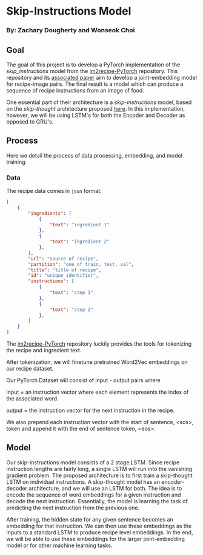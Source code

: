 # Skip-Instructions Model
### By: Zachary Dougherty and Wonseok Choi

## Goal
The goal of this project is to develop a PyTorch implementation of the _skip_instructions_ model from the [im2recipe-PyTorch](https://github.com/torralba-lab/im2recipe-Pytorch) repository. This repository and its [associated paper](http://pic2recipe.csail.mit.edu/) aim to develop a joint-embedding model for recipe-image pairs. The final result is a model which can produce a sequence of recipe instructions from an image of food. 

One essential part of their architecture is a _skip-instructions_ model, based on the _skip-thought_ architecture proposed [here](https://papers.nips.cc/paper/2015/file/f442d33fa06832082290ad8544a8da27-Paper.pdf). In this implementation, however, we will be using LSTM's for both the Encoder and Decoder as opposed to GRU's.

## Process
Here we detail the process of data processing, embedding, and model training.
### Data
The recipe data comes in `json` format:
```json
[
	{
		"ingredients": [
			{
				"text": "ingredient 1"
			},
			{
				"text": "ingredient 2"
			},
		],
		"url": "source of recipe",
		"partition": "one of train, test, val",
		"title": "title of recipe",
		"id": "unique identifier",
		"instructions": [
			{
				"text": "step 1"
			},
			{
				"text": "step 2"
			},
		]
	}
]
```
The [im2recipe-PyTorch](https://github.com/torralba-lab/im2recipe-Pytorch) repository luckily provides the tools for tokenizing the recipe and ingredient text.

After tokenization, we will finetune pretrained Word2Vec embeddings on our recipe dataset.

Our PyTorch Dataset will consist of input - output pairs where

input = an instruction vector where each element represents the index of the associated word.

output = the instruction vector for the next instruction in the recipe.

We also prepend each instruction vector with the start of sentence, \<sos>, token and append it with the end of sentence token, \<eos>.

## Model
Our skip-instructions model consists of a 2 stage LSTM. Since recipe instruction lengths are fairly long, a single LSTM will run into the vanishing gradient problem. The proposed architecture is to first train a skip-thought LSTM on individual instructions. A skip-thought model has an encoder-decoder architecture, and we will use an LSTM for both. The idea is to encode the sequence of word embeddings for a given instruction and decode the next instruction. Essentially, the model is learning the task of predicting the next instruction from the previous one.

After training, the hidden state for any given sentence becomes an embedding for that instruction. We can then use these embeddings as the inputs to a standard LSTM to produce recipe level embeddings. In the end, we will be able to use these embeddings for the larger joint-embedding model or for other machine learning tasks.